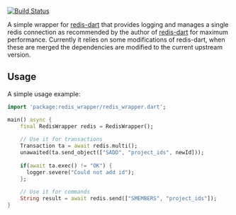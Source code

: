 [![Build Status](https://ci.eknoes.de/buildStatus/icon?job=redis-dart-wrapper%2Fmaster)](https://ci.eknoes.de/job/redis-dart-wrapper/job/master/)

A simple wrapper for [redis-dart](https://github.com/ra1u/redis-dart/) that provides logging and manages a single redis connection as recommended by the author of [redis-dart](https://github.com/ra1u/redis-dart/issues/5#issuecomment-279018105) for maximum performance.
Currently it relies on some modifications of redis-dart, when these are merged the dependencies are modified to the current upstream version.

## Usage

A simple usage example:

```dart
import 'package:redis_wrapper/redis_wrapper.dart';

main() async {
    final RedisWrapper redis = RedisWrapper();
  
    // Use it for transactions
    Transaction ta = await redis.multi();
    unawaited(ta.send_object(["SADD", "project_ids", newId]));
    
    if(await ta.exec() != "OK") {
      logger.severe("Could not add id");
    };
    
    // Use it for commands
    String result = await redis.send(["SMEMBERS", "project_ids"]);
}
```